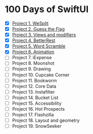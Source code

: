 # 100 Days of SwiftUI

- [x] [Project 1. WeSplit](https://github.com/apriakhin/100-days-of-swiftui/tree/project/project1%2Fwe-split)
- [x] [Project 2. Guess the Flag](https://github.com/apriakhin/100-days-of-swiftui/tree/project/project2%2Fguess-the-flag)
- [x] [Project 3. Views and modifiers](https://github.com/apriakhin/100-days-of-swiftui/tree/project/project3%2Fviews-and-modifiers)
- [x] [Project 4. BetterRest](https://github.com/apriakhin/100-days-of-swiftui/tree/project/project4%2Fbetter-rest)
- [x] [Project 5. Word Scramble](https://github.com/apriakhin/100-days-of-swiftui/tree/project/project5%2Fword-scramble)
- [x] [Project 6. Animation](https://github.com/apriakhin/100-days-of-swiftui/tree/project/project6%2Fanimation)
- [ ] Project 7. iExpense
- [ ] Project 8. Moonshot
- [ ] Project 9. Drawing
- [ ] Project 10. Cupcake Corner
- [ ] Project 11. Bookworm
- [ ] Project 12. Core Data
- [ ] Project 13. Instafilter
- [ ] Project 14. Bucket List
- [ ] Project 15. Accessibility
- [ ] Project 16. Hot Prospects
- [ ] Project 17. Flashzilla
- [ ] Project 18. Layout and geometry
- [ ] Project 19. SnowSeeker
